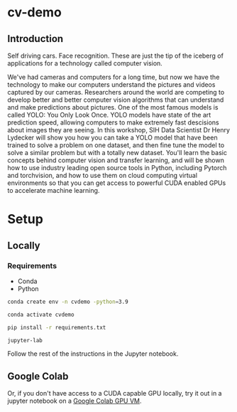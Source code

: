 # cv-demo

## Introduction 

Self driving cars. Face recognition. These are just the tip of the iceberg of applications for a technology called computer vision. 

We've had cameras and computers for a long time, but now we have the technology to make our computers understand the pictures and videos captured by our cameras. 
Researchers around the world are competing to develop better and better computer vision algorithms that can understand and make predictions about pictures. One of the most famous models is called YOLO: You Only Look Once. 
YOLO models have state of the art prediction speed, allowing computers to make extremely fast descisions about images they are seeing.
In this workshop, SIH Data Scientist Dr Henry Lydecker will show you how you can take a YOLO model that have been trained to solve a problem on one dataset, and then fine tune the model to solve a similar problem but with a totally new dataset.
You'll learn the basic concepts behind computer vision and transfer learning, and will be shown how to use industry leading open source tools in Python, including Pytorch and torchvision, and how to use them on cloud computing virtual environments so that you can get access to powerful CUDA enabled GPUs to accelerate machine learning.

# Setup

## Locally

### Requirements

* Conda
* Python

```bash
conda create env -n cvdemo -python=3.9

conda activate cvdemo

pip install -r requirements.txt
```

```bash
jupyter-lab
```

Follow the rest of the instructions in the Jupyter notebook.

## Google Colab 

Or, if you don't have access to a CUDA capable GPU locally, try it out in a jupyter notebook on a [Google Colab GPU VM](https://colab.research.google.com/drive/1uAt8aTkBXBvwWzAW58842o26jcEVc1DX?usp=sharing).
